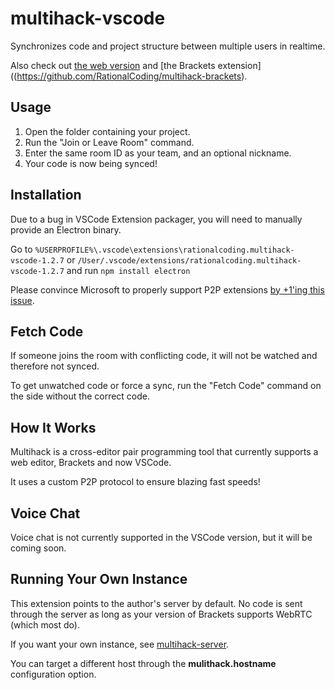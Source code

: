 # multihack-vscode

Synchronizes code and project structure between multiple users in realtime.

Also check out [the web version](https://github.com/RationalCoding/multihack-web) and [the Brackets extension]((https://github.com/RationalCoding/multihack-brackets).

## Usage 
1. Open the folder containing your project.
2. Run the "Join or Leave Room" command.
3. Enter the same room ID as your team, and an optional nickname. 
4. Your code is now being synced!  

## Installation

Due to a bug in VSCode Extension packager, you will need to manually provide an Electron binary.

Go to `%USERPROFILE%\.vscode\extensions\rationalcoding.multihack-vscode-1.2.7` or `/User/.vscode/extensions/rationalcoding.multihack-vscode-1.2.7` and run `npm install electron`

Please convince Microsoft to properly support P2P extensions [by +1'ing this issue](https://github.com/Microsoft/vscode/issues/25172).

## Fetch Code

If someone joins the room with conflicting code, it will not be watched and therefore not synced.  

To get unwatched code or force a sync, run the "Fetch Code" command on the side without the correct code.

## How It Works

Multihack is a cross-editor pair programming tool that currently supports a web editor, Brackets and now VSCode.

It uses a custom P2P protocol to ensure blazing fast speeds!

## Voice Chat

Voice chat is not currently supported in the VSCode version, but it will be coming soon.

## Running Your Own Instance

This extension points to the author's server by default. No code is sent through the server as long as your version of Brackets supports WebRTC (which most do). 

If you want your own instance, see [multihack-server](https://github.com/RationalCoding/multihack-server).

You can target a different host through the **mulithack.hostname** configuration option.
